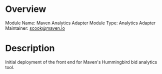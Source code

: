 # Overview

Module Name: Maven Analytics Adapter
Module Type: Analytics Adapter
Maintainer: scook@maven.io

# Description

Initial deployment of the front end for Maven's Hummingbird bid analytics tool.

